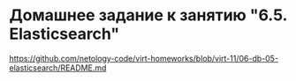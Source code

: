 # Домашнее задание к занятию "6.5. Elasticsearch"

https://github.com/netology-code/virt-homeworks/blob/virt-11/06-db-05-elasticsearch/README.md